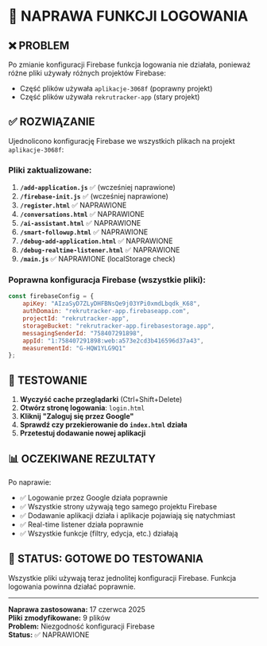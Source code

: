 # 🔧 NAPRAWA FUNKCJI LOGOWANIA

## ❌ PROBLEM
Po zmianie konfiguracji Firebase funkcja logowania nie działała, ponieważ różne pliki używały różnych projektów Firebase:
- Część plików używała `aplikacje-3068f` (poprawny projekt)  
- Część plików używała `rekrutracker-app` (stary projekt)

## ✅ ROZWIĄZANIE
Ujednolicono konfigurację Firebase we wszystkich plikach na projekt `aplikacje-3068f`:

### Pliki zaktualizowane:
1. **`/add-application.js`** ✅ (wcześniej naprawione)
2. **`/firebase-init.js`** ✅ (wcześniej naprawione)  
3. **`/register.html`** ✅ NAPRAWIONE
4. **`/conversations.html`** ✅ NAPRAWIONE
5. **`/ai-assistant.html`** ✅ NAPRAWIONE
6. **`/smart-followup.html`** ✅ NAPRAWIONE
7. **`/debug-add-application.html`** ✅ NAPRAWIONE
8. **`/debug-realtime-listener.html`** ✅ NAPRAWIONE
9. **`/main.js`** ✅ NAPRAWIONE (localStorage check)

### Poprawna konfiguracja Firebase (wszystkie pliki):
```javascript
const firebaseConfig = {
    apiKey: "AIzaSyD7ZLyDHFBNsQe9j03YPi0xmdLbqdk_K68",
    authDomain: "rekrutracker-app.firebaseapp.com",
    projectId: "rekrutracker-app",
    storageBucket: "rekrutracker-app.firebasestorage.app",
    messagingSenderId: "758407291898",
    appId: "1:758407291898:web:a573e2cd3b416596d37a43",
    measurementId: "G-HQW1YLG9Q1"
};
```

## 🧪 TESTOWANIE

1. **Wyczyść cache przeglądarki** (Ctrl+Shift+Delete)
2. **Otwórz stronę logowania**: `login.html`
3. **Kliknij "Zaloguj się przez Google"**
4. **Sprawdź czy przekierowanie do `index.html` działa**
5. **Przetestuj dodawanie nowej aplikacji**

## 📊 OCZEKIWANE REZULTATY

Po naprawie:
- ✅ Logowanie przez Google działa poprawnie
- ✅ Wszystkie strony używają tego samego projektu Firebase
- ✅ Dodawanie aplikacji działa i aplikacje pojawiają się natychmiast
- ✅ Real-time listener działa poprawnie
- ✅ Wszystkie funkcje (filtry, edycja, etc.) działają

## 🚀 STATUS: GOTOWE DO TESTOWANIA

Wszystkie pliki używają teraz jednolitej konfiguracji Firebase. Funkcja logowania powinna działać poprawnie.

---
**Naprawa zastosowana:** 17 czerwca 2025  
**Pliki zmodyfikowane:** 9 plików  
**Problem:** Niezgodność konfiguracji Firebase  
**Status:** ✅ NAPRAWIONE
